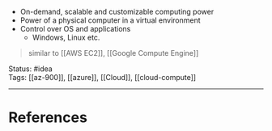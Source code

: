 - On-demand, scalable and customizable computing power
- Power of a physical computer in a virtual environment
- Control over OS and applications
	- Windows, Linux etc.

> similar to [[AWS EC2]], [[Google Compute Engine]]

Status: #idea  
Tags: [[az-900]], [[azure]], [[Cloud]], [[cloud-compute]]

---
# References
